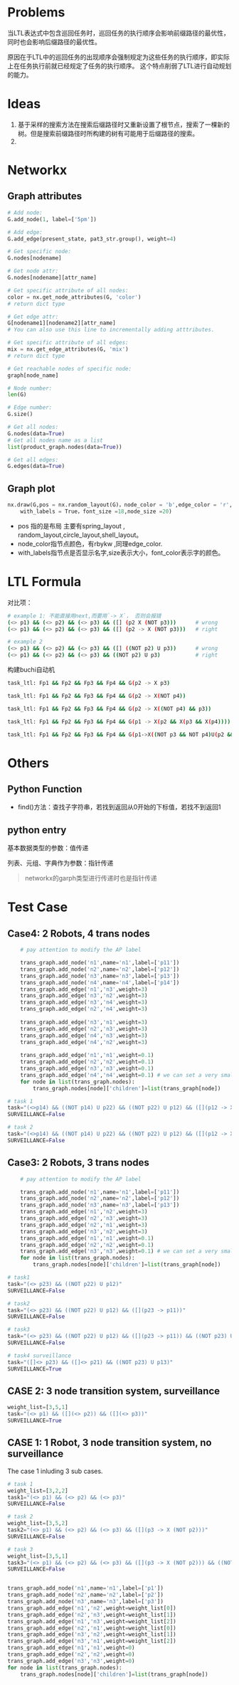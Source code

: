 # Problems
当LTL表达式中包含巡回任务时，巡回任务的执行顺序会影响前缀路径的最优性，同时也会影响后缀路径的最优性。

原因在于LTL中的巡回任务的出现顺序会强制规定为这些任务的执行顺序，即实际上在任务执行前就已经规定了任务的执行顺序。
这个特点削弱了LTL进行自动规划的能力。

# Ideas
1. 基于采样的搜索方法在搜索后缀路径时又重新设置了根节点，搜索了一棵新的树。但是搜索前缀路径时所构建的树有可能用于后缀路径的搜索。
2. 

# Networkx
## Graph attributes
```py
# Add node: 
G.add_node(1, label=['5pm'])

# Add edge: 
G.add_edge(present_state, pat3_str.group(), weight=4)

# Get specific node: 
G.nodes[nodename]

# Get node attr: 
G.nodes[nodename][attr_name]

# Get specific attribute of all nodes: 
color = nx.get_node_attributes(G, 'color')
# return dict type

# Get edge attr: 
G[nodename1][nodename2][attr_name]
# You can also use this line to incrementally adding atttributes.

# Get specific attribute of all edges: 
mix = nx.get_edge_attributes(G, 'mix')
# return dict type

# Get reachable nodes of specific node: 
graph[node_name]

# Node number: 
len(G)

# Edge number: 
G.size()

# Get all nodes: 
G.nodes(data=True)
# Get all nodes name as a list
list(product_graph.nodes(data=True))

# Get all edges: 
G.edges(data=True)
```

## Graph plot
```py
nx.draw(G,pos = nx.random_layout(G)，node_color = 'b',edge_color = 'r',\
    with_labels = True，font_size =18,node_size =20)
```
- pos 指的是布局 主要有spring_layout , random_layout,circle_layout,shell_layout。
- node_color指节点颜色，有rbykw ,同理edge_color.
- with_labels指节点是否显示名字,size表示大小，font_color表示字的颜色。



# LTL Formula

对比项：
```bash
# example 1: 不能直接用next,而要用`-> X`， 否则会报错
(<> p1) && (<> p2) && (<> p3) && ([] (p2 X (NOT p3)))      # wrong
(<> p1) && (<> p2) && (<> p3) && ([] (p2 -> X (NOT p3)))   # right

# example 2
(<> p1) && (<> p2) && (<> p3) && ([] ((NOT p2) U p3))      # wrong
(<> p1) && (<> p2) && (<> p3) && ((NOT p2) U p3)           # right

```
构建buchi自动机
```bash
task_ltl: Fp1 && Fp2 && Fp3 && Fp4 && G(p2 -> X p3)

task_ltl: Fp1 && Fp2 && Fp3 && Fp4 && G(p2 -> X(NOT p4))

task_ltl: Fp1 && Fp2 && Fp3 && Fp4 && G(p2 -> X((NOT p4) && p3))

task_ltl: Fp1 && Fp2 && Fp3 && Fp4 && G(p1 -> X(p2 && X(p3 && X(p4)))) 

task_ltl: Fp1 && Fp2 && Fp3 && Fp4 && G(p1->X((NOT p3 && NOT p4)U(p2 && X((NOT p4 && NOT p1)U (p3 && X((NOT p1 && NOT p2)U p4))))))
```

# Others
## Python Function 
- find()方法：查找子字符串，若找到返回从0开始的下标值，若找不到返回1

## python entry
基本数据类型的参数：值传递

列表、元组、字典作为参数：指针传递
> networkx的garph类型进行传递时也是指针传递


# Test Case

## Case4: 2 Robots, 4 trans nodes
```py
    # pay attention to modify the AP label

    trans_graph.add_node('n1',name='n1',label=['p11'])
    trans_graph.add_node('n2',name='n2',label=['p12'])
    trans_graph.add_node('n3',name='n3',label=['p13'])
    trans_graph.add_node('n4',name='n4',label=['p14'])
    trans_graph.add_edge('n1','n3',weight=3)
    trans_graph.add_edge('n3','n2',weight=3)
    trans_graph.add_edge('n3','n4',weight=3)
    trans_graph.add_edge('n2','n4',weight=3)
    
    trans_graph.add_edge('n3','n1',weight=3)
    trans_graph.add_edge('n2','n3',weight=3)
    trans_graph.add_edge('n4','n3',weight=3)
    trans_graph.add_edge('n4','n2',weight=3)
    
    trans_graph.add_edge('n1','n1',weight=0.1)
    trans_graph.add_edge('n2','n2',weight=0.1)
    trans_graph.add_edge('n3','n3',weight=0.1)
    trans_graph.add_edge('n4','n4',weight=0.1) # we can set a very small number but not zero
    for node in list(trans_graph.nodes):
        trans_graph.nodes[node]['children']=list(trans_graph[node])


```
```py
# task 1
task="(<>p14) && ((NOT p14) U p22) && ((NOT p22) U p12) && ([](p12 -> X(NOT p14)))"
SURVEILLANCE=False

# task 2
task="(<>p14) && ((NOT p14) U p22) && ((NOT p22) U p12) && ([](p12 -> X(NOT p14))) && ((NOT p22) U p24) &&  ([](p24 -> X(NOT p22)))"
SURVEILLANCE=False
```

## Case3: 2 Robots, 3 trans nodes
```py
    # pay attention to modify the AP label

    trans_graph.add_node('n1',name='n1',label=['p11'])
    trans_graph.add_node('n2',name='n2',label=['p12'])
    trans_graph.add_node('n3',name='n3',label=['p13'])
    trans_graph.add_edge('n1','n2',weight=3)
    trans_graph.add_edge('n2','n3',weight=3)
    trans_graph.add_edge('n2','n1',weight=3)
    trans_graph.add_edge('n3','n2',weight=3)
    trans_graph.add_edge('n1','n1',weight=0.1)
    trans_graph.add_edge('n2','n2',weight=0.1)
    trans_graph.add_edge('n3','n3',weight=0.1) # we can set a very small number but not zero
    for node in list(trans_graph.nodes):
        trans_graph.nodes[node]['children']=list(trans_graph[node])
```

```py
# task1
task="(<> p23) && ((NOT p22) U p12)"
SURVEILLANCE=False

# task2
task="(<> p23) && ((NOT p22) U p12) && ([](p23 -> p11))"
SURVEILLANCE=False

# task3
task="(<> p23) && ((NOT p22) U p12) && ([](p23 -> p11)) && ((NOT p23) U p13)"
SURVEILLANCE=False

# task4 surveillance
task="([]<> p23) && ([]<> p21) && ((NOT p23) U p13)"
SURVEILLANCE=True
```

## CASE 2: 3 node transition system, surveillance
```py
weight_list=[3,5,1]
task="(<> p1) && ([](<> p2)) && ([](<> p3))"
SURVEILLANCE=True
```

## CASE 1: 1 Robot, 3 node transition system, no surveillance
The case 1 inluding 3 sub cases.
```py
# task 1
weight_list=[3,2,2]
task1="(<> p1) && (<> p2) && (<> p3)"
SURVEILLANCE=False

# task 2
weight_list=[3,5,2]
task2="(<> p1) && (<> p2) && (<> p3) && ([](p3 -> X (NOT p2)))"
SURVEILLANCE=False

# task 3
weight_list=[3,5,1]
task3="(<> p1) && (<> p2) && (<> p3) && ([](p3 -> X (NOT p2))) && ((NOT p3) U p2)"
SURVEILLANCE=False


trans_graph.add_node('n1',name='n1',label=['p1'])
trans_graph.add_node('n2',name='n2',label=['p2'])
trans_graph.add_node('n3',name='n3',label=['p3'])
trans_graph.add_edge('n1','n2',weight=weight_list[0])
trans_graph.add_edge('n2','n3',weight=weight_list[1])
trans_graph.add_edge('n1','n3',weight=weight_list[2])
trans_graph.add_edge('n2','n1',weight=weight_list[0])
trans_graph.add_edge('n3','n2',weight=weight_list[1])
trans_graph.add_edge('n3','n1',weight=weight_list[2])
trans_graph.add_edge('n1','n1',weight=0)
trans_graph.add_edge('n2','n2',weight=0)
trans_graph.add_edge('n3','n3',weight=0)
for node in list(trans_graph.nodes):
    trans_graph.nodes[node]['children']=list(trans_graph[node])
```

